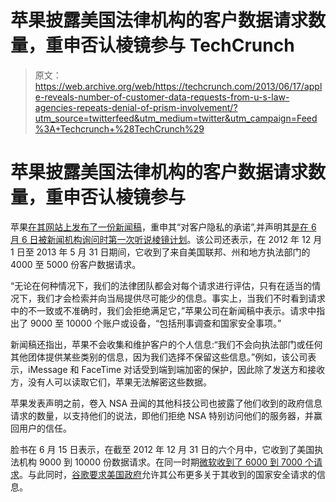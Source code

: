 # 苹果披露美国法律机构的客户数据请求数量，重申否认棱镜参与 TechCrunch

> 原文：<https://web.archive.org/web/https://techcrunch.com/2013/06/17/apple-reveals-number-of-customer-data-requests-from-u-s-law-agencies-repeats-denial-of-prism-involvement/?utm_source=twitterfeed&utm_medium=twitter&utm_campaign=Feed%3A+Techcrunch+%28TechCrunch%29>

# 苹果披露美国法律机构的客户数据请求数量，重申否认棱镜参与

苹果[在其网站上发布了一份新闻稿](https://web.archive.org/web/20221207180032/http://www.apple.com/apples-commitment-to-customer-privacy/)，重申其“对客户隐私的承诺”,并声明其[是在 6 月 6 日被新闻机构询问时第一次听说棱镜计划](https://web.archive.org/web/20221207180032/https://beta.techcrunch.com/2013/06/06/report-nsa-collects-data-directly-from-servers-of-google-apple-microsoft-facebook-and-more/)。该公司还表示，在 2012 年 12 月 1 日至 2013 年 5 月 31 日期间，它收到了来自美国联邦、州和地方执法部门的 4000 至 5000 份客户数据请求。

“无论在何种情况下，我们的法律团队都会对每个请求进行评估，只有在适当的情况下，我们才会检索并向当局提供尽可能少的信息。事实上，当我们不时看到请求中的不一致或不准确时，我们会拒绝满足它，”苹果公司在新闻稿中表示。请求中指出了 9000 至 10000 个账户或设备，“包括刑事调查和国家安全事项。”

新闻稿还指出，苹果不会收集和维护客户的个人信息:“我们不会向执法部门或任何其他团体提供某些类别的信息，因为我们选择不保留这些信息。”例如，该公司表示，iMessage 和 FaceTime 对话受到端到端加密的保护，因此除了发送方和接收方，没有人可以读取它们，苹果无法解密这些数据。

苹果发表声明之前，卷入 NSA 丑闻的其他科技公司也披露了他们收到的政府信息请求的数量，以支持他们的说法，即他们拒绝 NSA 特别访问他们的服务器，并赢回用户的信任。

脸书在 6 月 15 日表示，在截至 2012 年 12 月 31 日的六个月中，它收到了美国执法机构 9000 到 10000 份数据请求。在同一时期[微软收到了 6000 到 7000 个请求](https://web.archive.org/web/20221207180032/https://blogs.technet.com/b/microsoft_on_the_issues/archive/2013/06/14/microsoft-s-u-s-law-enforcement-and-national-security-requests-for-last-half-of-2012.aspx?Redirected=true)。与此同时，[谷歌要求美国政府](https://web.archive.org/web/20221207180032/https://beta.techcrunch.com/2013/06/11/google-asks-u-s-government-for-permission-to-publish-aggregate-number-of-fisa-national-security-requests-it-receives/)允许其公布更多关于其收到的国家安全请求的信息。